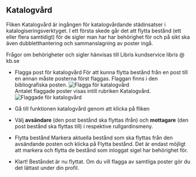 

## Katalogvård

Fliken Katalogvård är ingången för katalogvårdande städinsatser i katalogiseringsverktyget. I ett första skede går det att flytta bestånd (ett eller flera samtidigt) för de sigler man har har behörighet för och på sikt ska även dubbletthantering och sammanslagning av poster ingå.

Frågor om behörigheter och sigler hänvisas till Libris kundservice libris @ kb.se


  * Flagga post för katalogvård
    För att kunna flytta bestånd från en post till en annan måste posterna först flaggas. Flaggan finns i den bibliografiska posten.
    ![Flagga för katalogvård](Flaggakatalogvard.png)
    </br>Antalet flaggade poster visas intill rubriken Katalogvård.
    ![Flaggade för katalogvård](Flaggadeforkatalogvard.png)

  * Gå till funktionen katalogvård genom att klicka på fliken
  
  * Välj **avsändare** (den post bestånd ska flyttas ifrån) och **mottagare** (den post bestånd ska flyttas till) i respektive rullgardinsmeny.

  * Flytta bestånd
    Markera aktuella bestånd som ska flyttas från den avsändande posten och klicka på Flytta bestånd. Det är endast möjligt att markera och flytta de bestånd som inloggat sigel har behörighet för. 
    
* Klart!
Beståndet är nu flyttat. Om du vill flagga av samtliga poster gör du det lättast under din profil.
